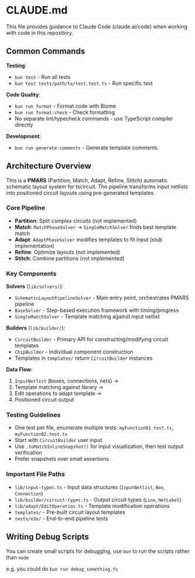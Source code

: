# CLAUDE.md

This file provides guidance to Claude Code (claude.ai/code) when working with code in this repository.

## Common Commands

**Testing**:

- `bun test` - Run all tests
- `bun test tests/path/to/test.test.ts` - Run specific test

**Code Quality**:

- `bun run format` - Format code with Biome
- `bun run format:check` - Check formatting
- No separate lint/typecheck commands - use TypeScript compiler directly

**Development**:

- `bun run generate-comments` - Generate template comments

## Architecture Overview

This is a **PMARS** (Partition, Match, Adapt, Refine, Stitch) automatic schematic layout system for tscircuit. The pipeline transforms input netlists into positioned circuit layouts using pre-generated templates.

### Core Pipeline

- **Partition**: Split complex circuits (not implemented)
- **Match**: `MatchPhaseSolver` → `SingleMatchSolver` finds best template match
- **Adapt**: `AdaptPhaseSolver` modifies templates to fit input (stub implementation)
- **Refine**: Optimize layouts (not implemented)
- **Stitch**: Combine partitions (not implemented)

### Key Components

**Solvers** (`lib/solvers/`):

- `SchematicLayoutPipelineSolver` - Main entry point, orchestrates PMARS pipeline
- `BaseSolver` - Step-based execution framework with timing/progress
- `SingleMatchSolver` - Template matching against input netlist

**Builders** (`lib/builder/`):

- `CircuitBuilder` - Primary API for constructing/modifying circuit templates
- `ChipBuilder` - Individual component construction
- Templates in `templates/` return `CircuitBuilder` instances

**Data Flow**:

1. `InputNetlist` (boxes, connections, nets) →
2. Template matching against library →
3. Edit operations to adapt template →
4. Positioned circuit output

### Testing Guidelines

- One test per file, enumerate multiple tests: `myFunction01.test.ts`, `myFunction02.test.ts`
- Start with `CircuitBuilder` user input
- Use `.toMatchInlineSnapshot()` for input visualization, then test output verification
- Prefer snapshots over small assertions

### Important File Paths

- `lib/input-types.ts` - Input data structures (`InputNetlist`, `Box`, `Connection`)
- `lib/builder/circuit-types.ts` - Output circuit types (`Line`, `NetLabel`)
- `lib/adapt/EditOperation.ts` - Template modification operations
- `templates/` - Pre-built circuit layout templates
- `tests/e2e/` - End-to-end pipeline tests

## Writing Debug Scripts

You can create small scripts for debugging, use
`bun` to run the scripts rather than `node`

e.g. you could do `bun run debug_something.ts`
